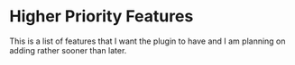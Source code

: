 # Higher Priority Features

This is a list of features that I want the plugin to have and I am planning on adding rather sooner than later.
